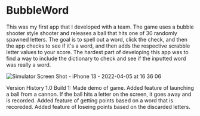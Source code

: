 # BubbleWord
This was my first app that I developed with a team. The game uses a bubble shooter style shooter and releases a ball that hits one of 30 randomly spawned letters. The goal is to spell out a word, click the check, and then the app checks to see if it's a word, and then adds the respective scrabble letter values to your score. The hardest part of developing this app was to find a way to include the dictionary to check and see if the inputted word was really a word.

![Simulator Screen Shot - iPhone 13 - 2022-04-05 at 16 36 06](https://user-images.githubusercontent.com/72754329/162781085-71980dbb-074a-4678-9861-85b362c53ced.png)


Version History
1.0 Build 1:
Made demo of game.
Added feature of launching a ball from a cannon. If the ball hits a letter on the screen, it goes away and is recorded.
Added feature of getting points based on a word that is recoreded.
Added feature of loseing points based on the discarded letters.
